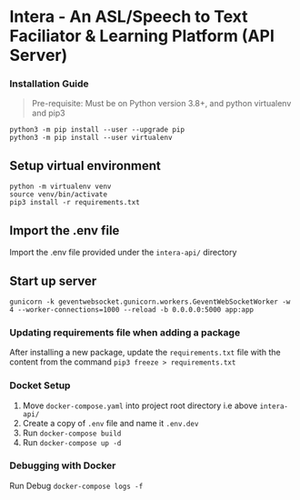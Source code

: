 # Intera - An ASL/Speech to Text Faciliator & Learning Platform (API Server)

### Installation Guide

>Pre-requisite: Must be on Python version 3.8+, and python virtualenv and pip3
```
python3 -m pip install --user --upgrade pip
python3 -m pip install --user virtualenv
```

## Setup virtual environment
```
python -m virtualenv venv
source venv/bin/activate
pip3 install -r requirements.txt
```

## Import the .env file
Import the .env file provided under the `intera-api/` directory

## Start up server
```
gunicorn -k geventwebsocket.gunicorn.workers.GeventWebSocketWorker -w 4 --worker-connections=1000 --reload -b 0.0.0.0:5000 app:app

```


### Updating requirements file when adding a package
After installing a new package, update the `requirements.txt` file with the content from the command `pip3 freeze > requirements.txt`


### Docket Setup
1. Move `docker-compose.yaml` into project root directory i.e above `intera-api/`
2. Create a copy of `.env` file and name it `.env.dev`
3. Run `docker-compose build`
4. Run `docker-compose up -d`


### Debugging with Docker
Run Debug `docker-compose logs -f`